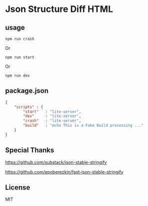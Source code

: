 # Json Structure Diff HTML
## usage
```
npm run crash
```
Or
```
npm run start
```
Or
```
npm run dev
```

## package.json
```json
{
    "scripts" : {
        "start"   : "lite-server",
        "dev"     : "lite-server",
        "crash"   : "lite-server",
        "build"   : "echo This is a Fake Build processing ..."
    }
}
```

## Special Thanks

https://github.com/substack/json-stable-stringify

https://github.com/epoberezkin/fast-json-stable-stringify


## License

MIT
